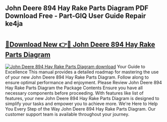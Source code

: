 ## John Deere 894 Hay Rake Parts Diagram PDF Download Free - Part-GlQ User Guide Repair ke4ja

# <h2><a href="http://dflxuo.blite.top/?on=John+Deere+894+Hay+Rake+Parts+Diagram">🔗Download New 👉🔴 John Deere 894 Hay Rake Parts Diagram</a></h2>

[![John Deere 894 Hay Rake Parts Diagram download](https://i.imgur.com/lujVjoI.png)](http://dflxuo.blite.top/?on=John+Deere+894+Hay+Rake+Parts+Diagram)
Your Guide to Excellence This manual provides a detailed roadmap for mastering the use of your new John Deere 894 Hay Rake Parts Diagram. Follow along to ensure optimal performance and enjoyment. Please Review John Deere 894 Hay Rake Parts Diagram the Package Contents Ensure you have all necessary components before proceeding. With features like list of features, your new John Deere 894 Hay Rake Parts Diagram is designed to simplify your tasks and empower you to achieve more. We're Here to Help You Every Step of the Way John Deere 894 Hay Rake Parts Diagram. Our customer support team is available throughout your journey.
